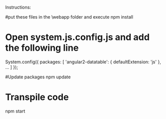 Instructions:

#put these files in the \webapp folder and execute
npm install

# Open system.js.config.js and add the following line
System.config({
  packages: [
    'angular2-datatable': { defaultExtension: 'js' },
    ...
  ]
});

#Update packages
npm update

# Transpile code
npm start


